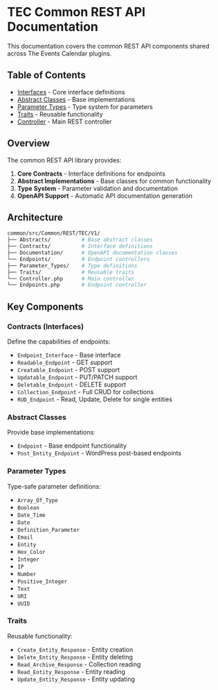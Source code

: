 # TEC Common REST API Documentation

This documentation covers the common REST API components shared across The Events Calendar plugins.

## Table of Contents

- [Interfaces](interfaces.md) - Core interface definitions
- [Abstract Classes](abstract-classes.md) - Base implementations
- [Parameter Types](parameter-types.md) - Type system for parameters
- [Traits](traits.md) - Reusable functionality
- [Controller](controller.md) - Main REST controller

## Overview

The common REST API library provides:

1. **Core Contracts** - Interface definitions for endpoints
2. **Abstract Implementations** - Base classes for common functionality
3. **Type System** - Parameter validation and documentation
4. **OpenAPI Support** - Automatic API documentation generation

## Architecture

```bash
common/src/Common/REST/TEC/V1/
├── Abstracts/          # Base abstract classes
├── Contracts/          # Interface definitions
├── Documentation/      # OpenAPI documentation classes
└── Endpoints/          # Endpoint controllers
├── Parameter_Types/    # Type definitions
├── Traits/             # Reusable traits
└── Controller.php      # Main controller
└── Endpoints.php       # Endpoint controller
```

## Key Components

### Contracts (Interfaces)

Define the capabilities of endpoints:

- `Endpoint_Interface` - Base interface
- `Readable_Endpoint` - GET support
- `Creatable_Endpoint` - POST support
- `Updatable_Endpoint` - PUT/PATCH support
- `Deletable_Endpoint` - DELETE support
- `Collection_Endpoint` - Full CRUD for collections
- `RUD_Endpoint` - Read, Update, Delete for single entities

### Abstract Classes

Provide base implementations:

- `Endpoint` - Base endpoint functionality
- `Post_Entity_Endpoint` - WordPress post-based endpoints

### Parameter Types

Type-safe parameter definitions:

- `Array_Of_Type`
- `Boolean`
- `Date_Time`
- `Date`
- `Definition_Parameter`
- `Email`
- `Entity`
- `Hex_Color`
- `Integer`
- `IP`
- `Number`
- `Positive_Integer`
- `Text`
- `URI`
- `UUID`

### Traits

Reusable functionality:

- `Create_Entity_Response` - Entity creation
- `Delete_Entity_Response` - Entity deleting
- `Read_Archive_Response` - Collection reading
- `Read_Entity_Response` - Entity reading
- `Update_Entity_Response` - Entity updating
